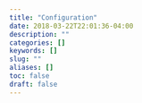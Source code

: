 ```yaml
---
title: "Configuration"
date: 2018-03-22T22:01:36-04:00
description: ""
categories: []
keywords: []
slug: ""
aliases: []
toc: false
draft: false
---
```

